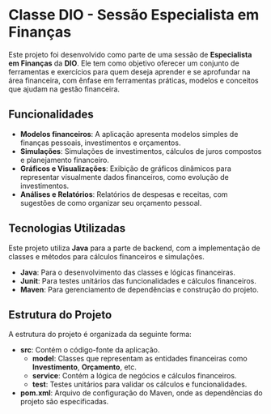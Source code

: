 # Classe DIO - Sessão Especialista em Finanças

Este projeto foi desenvolvido como parte de uma sessão de **Especialista em Finanças** da **DIO**. Ele tem como objetivo oferecer um conjunto de ferramentas e exercícios para quem deseja aprender e se aprofundar na área financeira, com ênfase em ferramentas práticas, modelos e conceitos que ajudam na gestão financeira.

## Funcionalidades

- **Modelos financeiros**: A aplicação apresenta modelos simples de finanças pessoais, investimentos e orçamentos.
- **Simulações**: Simulações de investimentos, cálculos de juros compostos e planejamento financeiro.
- **Gráficos e Visualizações**: Exibição de gráficos dinâmicos para representar visualmente dados financeiros, como evolução de investimentos.
- **Análises e Relatórios**: Relatórios de despesas e receitas, com sugestões de como organizar seu orçamento pessoal.

## Tecnologias Utilizadas

Este projeto utiliza **Java** para a parte de backend, com a implementação de classes e métodos para cálculos financeiros e simulações.

- **Java**: Para o desenvolvimento das classes e lógicas financeiras.
- **Junit**: Para testes unitários das funcionalidades e cálculos financeiros.
- **Maven**: Para gerenciamento de dependências e construção do projeto.

## Estrutura do Projeto

A estrutura do projeto é organizada da seguinte forma:

- **src**: Contém o código-fonte da aplicação.
  - **model**: Classes que representam as entidades financeiras como **Investimento**, **Orçamento**, etc.
  - **service**: Contém a lógica de negócios e cálculos financeiros.
  - **test**: Testes unitários para validar os cálculos e funcionalidades.
- **pom.xml**: Arquivo de configuração do Maven, onde as dependências do projeto são especificadas.
